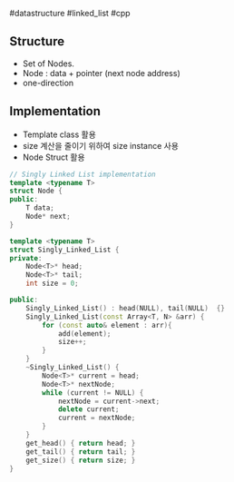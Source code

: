 #datastructure #linked_list #cpp 

## Structure 
- Set of Nodes.
- Node : data + pointer (next node address)
- one-direction 

## Implementation
- Template class 활용
- size 계산을 줄이기 위하여 size instance 사용
- Node Struct 활용
```cpp
// Singly Linked List implementation
template <typename T>
struct Node {
public:
	T data;
	Node* next;
}

template <typename T>
struct Singly_Linked_List {
private:
	Node<T>* head;
	Node<T>* tail;
	int size = 0;

public:
	Singly_Linked_List() : head(NULL), tail(NULL)  {}
	Singly_Linked_List(const Array<T, N> &arr) {
		for (const auto& element : arr){
			add(element);
			size++;
		}
	}
	~Singly_Linked_List() {
		Node<T>* current = head;
		Node<T>* nextNode;
		while (current != NULL) {
			nextNode = current->next;
			delete current;
			current = nextNode;
		}
	}
	get_head() { return head; }
	get_tail() { return tail; }
	get_size() { return size; }
}

```